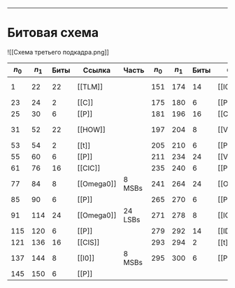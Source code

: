 
---
# Битовая схема
![[Схема третьего подкадра.png]]

| $n_0$ | $n_1$ | Биты | Ссылка     | Часть   | $n_0$ | $n_1$ | Биты | Ссылка       | Часть   |
| ----- | ----- | ---- | ---------- | ------- | ----- | ----- | ---- | ------------ | ------- |
| 1     | 22    | 22   | [[TLM]]    |         | 151   | 174   | 14   | [[I0]]       | 24 LSBs |
| 23    | 24    | 2    | [[C]]      |         | 175   | 180   | 6    | [[P]]        |         |
| 25    | 30    | 6    | [[P]]      |         | 181   | 196   | 16   | [[CRC]]      |         |
| 31    | 52    | 22   | [[HOW]]    |         | 197   | 204   | 8    | [[VarOmega]] | 8 MSBs  |
| 53    | 54    | 2    | [[t]]      |         | 205   | 210   | 6    | [[P]]        |         |
| 55    | 60    | 6    | [[P]]      |         | 211   | 234   | 24   | [[VarOmega]] |         |
| 61    | 76    | 16   | [[CIC]]    |         | 235   | 240   | 6    | [[P]]        |         |
| 77    | 84    | 8    | [[Omega0]] | 8 MSBs  | 241   | 264   | 24   | [[Omega]]    |         |
| 85    | 90    | 6    | [[P]]      |         | 265   | 270   | 6    | [[P]]        |         |
| 91    | 114   | 24   | [[Omega0]] | 24 LSBs | 271   | 278   | 8    | [[IODE]]     | 8 LSBs  |
| 115   | 120   | 6    | [[P]]      |         | 279   | 292   | 14   | [[IDOT]]     |         |
| 121   | 136   | 16   | [[CIS]]    |         | 293   | 294   | 2    | [[t]]        |         |
| 137   | 144   | 8    | [[I0]]     | 8 MSBs  | 295   | 300   | 6    | [[P]]        |         |
| 145   | 150   | 6    | [[P]]      |         |       |       |      |              |         |

